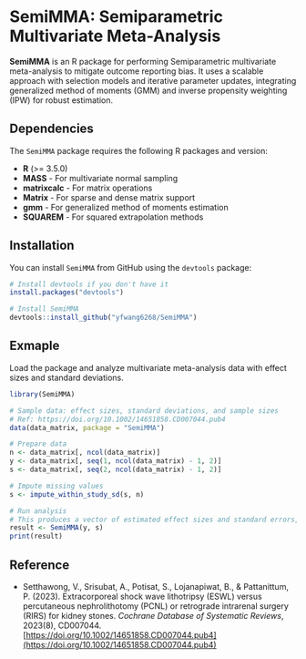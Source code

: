 # SemiMMA: Semiparametric Multivariate Meta-Analysis

**SemiMMA** is an R package for performing Semiparametric multivariate meta-analysis to mitigate outcome reporting bias. It uses a scalable approach with selection models and iterative parameter updates, integrating generalized method of moments (GMM) and inverse propensity weighting (IPW) for robust estimation.

## Dependencies

The `SemiMMA` package requires the following R packages and version:

- **R** (>= 3.5.0)
- **MASS** - For multivariate normal sampling
- **matrixcalc** - For matrix operations
- **Matrix** - For sparse and dense matrix support
- **gmm** - For generalized method of moments estimation
- **SQUAREM** - For squared extrapolation methods

## Installation

You can install `SemiMMA` from GitHub using the `devtools` package:

```R
# Install devtools if you don't have it
install.packages("devtools")

# Install SemiMMA
devtools::install_github("yfwang6268/SemiMMA")
```

## Exmaple

Load the package and analyze multivariate meta-analysis data with effect sizes and standard deviations.

```R
library(SemiMMA)

# Sample data: effect sizes, standard deviations, and sample sizes
# Ref: https://doi.org/10.1002/14651858.CD007044.pub4
data(data_matrix, package = "SemiMMA")

# Prepare data
n <- data_matrix[, ncol(data_matrix)]
y <- data_matrix[, seq(1, ncol(data_matrix) - 1, 2)]
s <- data_matrix[, seq(2, ncol(data_matrix) - 1, 2)]

# Impute missing values
s <- impute_within_study_sd(s, n)

# Run analysis
# This produces a vector of estimated effect sizes and standard errors,
result <- SemiMMA(y, s)
print(result)
```

## Reference

- Setthawong, V., Srisubat, A., Potisat, S., Lojanapiwat, B., & Pattanittum, P. (2023). Extracorporeal shock wave lithotripsy (ESWL) versus percutaneous nephrolithotomy (PCNL) or retrograde intrarenal surgery (RIRS) for kidney stones. *Cochrane Database of Systematic Reviews*, 2023(8), CD007044. [https://doi.org/10.1002/14651858.CD007044.pub4](https://doi.org/10.1002/14651858.CD007044.pub4)



